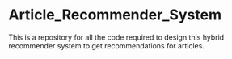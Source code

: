 # Article_Recommender_System
This is a repository for all the code required to design this hybrid recommender system to get recommendations for articles.

